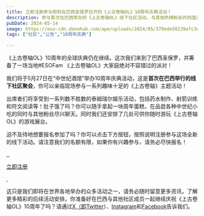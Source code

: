```yaml
---
title: 立即注册参与即将在巴西圣保罗召开的《上古卷轴OL》10周年庆典活动！
description: 参与首次在巴西举办的《上古卷轴OL》线下社区活动，与其他热情粉丝共同度过欢乐的夜晚。
pubDate: 2024-05-14
image: https://eso-cdn.denohub.com/ape/uploads/2024/05/379ede50239afc3e4021271dafddb3d2.jpg
tags: ["社区","公告","10周年庆典"]

---
```


《上古卷轴OL》10周年的全球庆典仍在继续。这次我们来到了巴西圣保罗，并筹备了一场当地#ESOFam
《上古卷轴OL》大家庭绝对不容错过的派对！

我们将于5月27日在“中世纪酒馆”举办10周年庆典活动，这是**首次在巴西举行的线下社区聚会**，你可以亲临现场参与一系列趣味十足的《上古卷轴》主题活动！

出席者们将享受到一系列数不胜数的泰姆瑞尔娱乐活动，包括药水制作、射箭训练和符文阅读等！肚子饿了吗？你可以随手拿起一块周年蛋糕，在品尝各种中世纪小吃的同时与其他粉丝尽兴聊天。同时我们还安排了几处可供你随时游玩《上古卷轴OL》的游戏展台。

迫不及待地想要报名参加了吗？你可以点击下方按钮，按照说明注册参与这场全新的线下活动。请注意我们的名额有限，如果你有兴趣参与，请务必尽快报名！

[![]() ![]() ![]()](https://mailchi.mp/9f3d2ff7b340/eso-10-anos)

[立即注册](https://mailchi.mp/9f3d2ff7b340/eso-10-anos)

[![]() ![]()](https://mailchi.mp/9f3d2ff7b340/eso-10-anos)

这只是我们即将在世界各地举办的众多活动之一，请务必随时留意更多资讯，了解更多精彩的后续活动安排。你准备好在巴西与其他社区成员一起继续庆祝《上古卷轴OL》10周年了吗？请通过[X（即Twitter](https://twitter.com/TESOnline)）、[Instagram](https://www.instagram.com/elderscrollsonline/)和[Facebook](https://www.facebook.com/elderscrollsonline)告诉我们。

